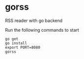 gorss
=====

RSS reader with go backend

Run the following commands to start

```
go get
go install
export PORT=8080
gorss
```
